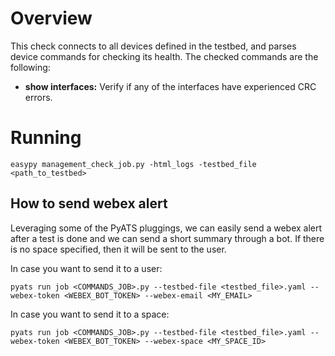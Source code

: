 # Overview

This check connects to all devices defined in the testbed, and parses device
commands for checking its health. The checked commands are the following:
* **show interfaces:** Verify if any of the interfaces have experienced CRC errors.

# Running

```
easypy management_check_job.py -html_logs -testbed_file <path_to_testbed>
```

## How to send webex alert

Leveraging some of the PyATS pluggings, we can easily send a webex alert after a test is done and we can send a short summary through a bot. If there is no space specified, then it will be sent to the user. 

In case you want to send it to a user:

    pyats run job <COMMANDS_JOB>.py --testbed-file <testbed_file>.yaml --webex-token <WEBEX_BOT_TOKEN> --webex-email <MY_EMAIL> 
    
In case you want to send it to a space:

    pyats run job <COMMANDS_JOB>.py --testbed-file <testbed_file>.yaml --webex-token <WEBEX_BOT_TOKEN> --webex-space <MY_SPACE_ID>
